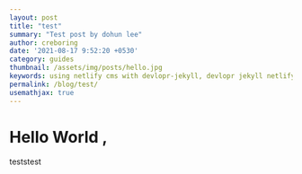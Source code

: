 ```yaml
---
layout: post
title: "test"
summary: "Test post by dohun lee"
author: creboring
date: '2021-08-17 9:52:20 +0530'
category: guides
thumbnail: /assets/img/posts/hello.jpg
keywords: using netlify cms with devlopr-jekyll, devlopr jekyll netlify cms, how to use netlify cms
permalink: /blog/test/
usemathjax: true
---
```

# Hello World ,

teststest
